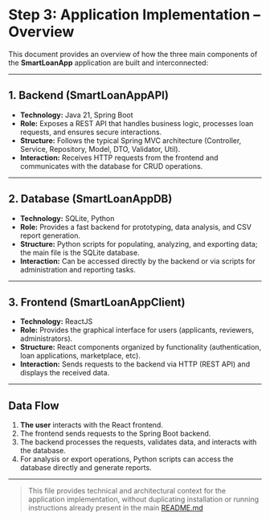 # Step 3: Application Implementation – Overview

This document provides an overview of how the three main components of the **SmartLoanApp** application are built and interconnected:

---

## 1. Backend (SmartLoanAppAPI)

- **Technology:** Java 21, Spring Boot
- **Role:** Exposes a REST API that handles business logic, processes loan requests, and ensures secure interactions.
- **Structure:** Follows the typical Spring MVC architecture (Controller, Service, Repository, Model, DTO, Validator, Util).
- **Interaction:** Receives HTTP requests from the frontend and communicates with the database for CRUD operations.

---

## 2. Database (SmartLoanAppDB)

- **Technology:** SQLite, Python
- **Role:** Provides a fast backend for prototyping, data analysis, and CSV report generation.
- **Structure:** Python scripts for populating, analyzing, and exporting data; the main file is the SQLite database.
- **Interaction:** Can be accessed directly by the backend or via scripts for administration and reporting tasks.

---

## 3. Frontend (SmartLoanAppClient)

- **Technology:** ReactJS
- **Role:** Provides the graphical interface for users (applicants, reviewers, administrators).
- **Structure:** React components organized by functionality (authentication, loan applications, marketplace, etc).
- **Interaction:** Sends requests to the backend via HTTP (REST API) and displays the received data.

---

## Data Flow

1. **The user** interacts with the React frontend.
2. The frontend sends requests to the Spring Boot backend.
3. The backend processes the requests, validates data, and interacts with the database.
4. For analysis or export operations, Python scripts can access the database directly and generate reports.

---

> This file provides technical and architectural context for the application implementation, without duplicating installation or running instructions already present in the main [README.md](../README.md)